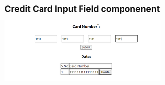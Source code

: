 # Credit Card Input Field componenent 
<p align="center">
  <img src="https://github.com/falakthkr/DhwaniRIS-Assignments/blob/master/Frontend/task-1/Resources/Credit%20Card%20ss.png" alt="creditCardInput" >
</p>

